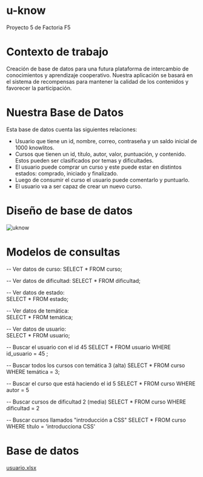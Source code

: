 # u-know
Proyecto 5 de Factoria F5

# Contexto de trabajo
Creación de base de datos para una futura plataforma de intercambio de conocimientos y aprendizaje cooperativo. Nuestra aplicación se basará en el sistema de recompensas para mantener la calidad de los contenidos y favorecer la participación.

# Nuestra Base de Datos
Esta base de datos cuenta las siguientes relaciones: 
- Usuario que tiene un id, nombre, correo, contraseña y un saldo inicial de 1000 knowlitos.
- Cursos que tienen un id, título, autor, valor, puntuación, y contenido. Estos pueden ser clasificados por temas y dificultades. 
- El usuario puede comprar un curso y este puede estar en distintos estados: comprado, iniciado y finalizado. 
- Luego de consumir el curso el usuario puede comentarlo y puntuarlo. 
- El usuario va a ser capaz de crear un nuevo curso. 

# Diseño de base de datos
![uknow](https://github.com/EvangeRodriguez/u-know/assets/131253299/a50e3d89-e6f7-492a-8a4b-f121b1ac6232)

# Modelos de consultas 
-- Ver datos de curso: 
SELECT * FROM curso;

-- Ver datos de dificultad: 
SELECT * FROM dificultad;

-- Ver datos de estado:  
 SELECT * FROM estado;

-- Ver datos de temática:  
SELECT * FROM temática;

-- Ver datos de usuario:  
 SELECT * FROM usuario;


-- Buscar el usuario con el id 45
SELECT * FROM usuario WHERE id_usuario = 45 ; 

-- Buscar todos los cursos con temática 3 (alta)
SELECT * FROM curso WHERE temática = 3; 

-- Buscar el curso que está haciendo el id 5
SELECT * FROM curso WHERE autor = 5

-- Buscar cursos de dificultad 2 (media)
SELECT * FROM curso WHERE dificultad = 2

-- Buscar cursos llamados "introducción a CSS"
SELECT * FROM curso WHERE título = 'introducciona CSS'

# Base de datos
[usuario.xlsx](https://github.com/EvangeRodriguez/u-know/files/11652258/usuario.xlsx)
